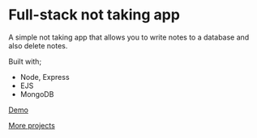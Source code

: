 # Full-stack not taking app

A simple not taking app that allows you to write notes to a database and also delete notes.

Built with;
- Node, Express
- EJS
- MongoDB

[Demo](https://oph8m.csb.app/)

[More projects](https://devtones.me/)
